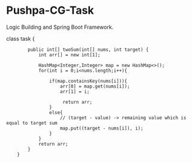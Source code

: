 # Pushpa-CG-Task
Logic Building and Spring Boot Framework.

class task {
			
		    public int[] twoSum(int[] nums, int target) {
		        int arr[] = new int[1];
		      
		        HashMap<Integer,Integer> map = new HashMap<>();
		        for(int i = 0;i<nums.length;i++){
		          
		            if(map.containsKey(nums[i])){
		                arr[0] = map.get(nums[i]);
		                arr[1] = i;
		               
		                 return arr;
		            }
		            else{
		                // (target - value) -> remaining value which is equal to target sum 
		                map.put((target - nums[i]), i);
		            }
		        }
		        return arr;
		    }
		}


